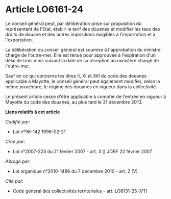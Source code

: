 # Article LO6161-24

Le conseil général peut, par délibération prise sur proposition du représentant de l'Etat, établir le tarif des douanes et
modifier les taux des droits de douane et des autres impositions exigibles à l'importation et à l'exportation.

La délibération du conseil général est soumise à l'approbation du ministre chargé de l'outre-mer. Elle est tenue pour
approuvée à l'expiration d'un délai de trois mois suivant la date de sa réception au ministère chargé de l'outre-mer.

Sauf en ce qui concerne les titres II, XI et XIII du code des douanes applicable à Mayotte, le conseil général peut également
modifier, selon la même procédure, le régime des douanes en vigueur dans la collectivité.

Le présent article cesse d'être applicable à compter de l'entrée en vigueur à Mayotte du code des douanes, au plus tard le 31
décembre 2013.

**Liens relatifs à cet article**

_Codifié par_:

  - Loi n°96-142 1996-02-21

_Créé par_:

  - Loi n°2007-223 du 21 février 2007 - art. 3 () JORF 22 février 2007

_Abrogé par_:

  - Loi organique n°2010-1486 du 7 décembre 2010 - art. 2 (V)

_Cité par_:

  - Code général des collectivités territoriales - art. LO6131-25 (VT)
